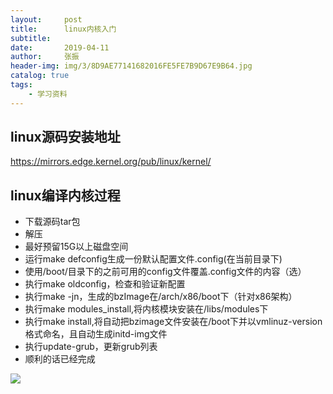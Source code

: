 ```yaml
---
layout:     post
title:      linux内核入门
subtitle:   
date:       2019-04-11
author:     张振
header-img: img/3/8D9AE77141682016FE5FE7B9D67E9B64.jpg
catalog: true
tags:
    - 学习资料
---
```


## linux源码安装地址

https://mirrors.edge.kernel.org/pub/linux/kernel/



## linux编译内核过程

- 下载源码tar包
- 解压
- 最好预留15G以上磁盘空间
- 运行make defconfig生成一份默认配置文件.config(在当前目录下)
- 使用/boot/目录下的之前可用的config文件覆盖.config文件的内容（选）
- 执行make oldconfig，检查和验证新配置
- 执行make -jn，生成的bzImage在/arch/x86/boot下（针对x86架构）
- 执行make modules_install,将内核模块安装在/libs/modules下
- 执行make install,将自动把bzimage文件安装在/boot下并以vmlinuz-version格式命名，且自动生成initd-img文件
- 执行update-grub，更新grub列表
- 顺利的话已经完成





![](https://cdn.sinaimg.cn.52ecy.cn/large/005BYqpgly1g2vbzwd7n0j30dw08paad.jpg)
